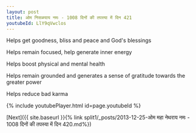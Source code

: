 ```yaml
---
layout: post
title: ओम निसळयाय नमः - 1008 दिनों की तपस्या में दिन 421
youtubeId: LlY9qVwclos
---
```

 
 
Helps get goodness, bliss and peace and God's blessings
 
Helps remain focused, help generate inner energy 
 
Helps boost physical and mental health 
 
Helps remain grounded and generates a sense of gratitude towards the greater power 
 
Helps reduce bad karma
 
 
 
 


{% include youtubePlayer.html id=page.youtubeId %}
 
[Next]({{ site.baseurl }}{% link  split1/_posts/2013-12-25-ओम महा नेथराय नमः - 1008 दिनों की तपस्या में दिन 420.md%})
 
